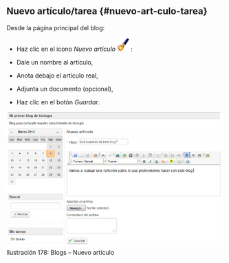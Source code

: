 ## Nuevo artículo/tarea {#nuevo-art-culo-tarea}

Desde la página principal del blog:

*   Haz clic en el icono _Nuevo artículo_ ![](../assets/graphics310.png):

*   Dale un nombre al artículo,

*   Anota debajo el artículo real,

*   Adjunta un documento (opcional),

*   Haz clic en el botón _Guardar_.

![](../assets/graphics314.png)Ilustración 178: Blogs – Nuevo artículo
